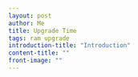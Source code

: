 ```yaml
---
layout: post
author: Me
title: Upgrade Time
tags: ram upgrade
introduction-title: "Introduction"
content-title: ""
front-image: ""
---
```


